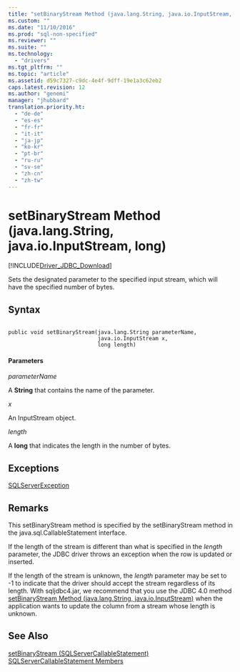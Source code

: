 ```yaml
---
title: "setBinaryStream Method (java.lang.String, java.io.InputStream, long) | Microsoft Docs"
ms.custom: ""
ms.date: "11/10/2016"
ms.prod: "sql-non-specified"
ms.reviewer: ""
ms.suite: ""
ms.technology: 
  - "drivers"
ms.tgt_pltfrm: ""
ms.topic: "article"
ms.assetid: d59c7327-c9dc-4e4f-9dff-19e1a3c62eb2
caps.latest.revision: 12
ms.author: "genemi"
manager: "jhubbard"
translation.priority.ht: 
  - "de-de"
  - "es-es"
  - "fr-fr"
  - "it-it"
  - "ja-jp"
  - "ko-kr"
  - "pt-br"
  - "ru-ru"
  - "sv-se"
  - "zh-cn"
  - "zh-tw"
---
```

# setBinaryStream Method (java.lang.String, java.io.InputStream, long)
[!INCLUDE[Driver_JDBC_Download](../../../connect/jdbc/includes)]

  Sets the designated parameter to the specified input stream, which will have the specified number of bytes.  
  
## Syntax  
  
```  
  
public void setBinaryStream(java.lang.String parameterName,  
                            java.io.InputStream x,  
                            long length)  
```  
  
#### Parameters  
 *parameterName*  
  
 A **String** that contains the name of the parameter.  
  
 *x*  
  
 An InputStream object.  
  
 *length*  
  
 A **long** that indicates the length in the number of bytes.  
  
## Exceptions  
 [SQLServerException](../../../connect/jdbc/reference/sqlserverexception-class.md)  
  
## Remarks  
 This setBinaryStream method is specified by the setBinaryStream method in the java.sql.CallableStatement interface.  
  
 If the length of the stream is different than what is specified in the *length* parameter, the JDBC driver throws an exception when the row is updated or inserted.  
  
 If the length of the stream is unknown, the *length* parameter may be set to -1 to indicate that the driver should accept the stream regardless of its length. With sqljdbc4.jar, we recommend that you use the JDBC 4.0 method [setBinaryStream Method (java.lang.String, java.io.InputStream)](../../../connect/jdbc/reference/setbinarystream-method--java.lang.string--java.io.inputstream-.md) when the application wants to update the column from a stream whose length is unknown.  
  
## See Also  
 [setBinaryStream &#40;SQLServerCallableStatement&#41;](../../../connect/jdbc/reference/setbinarystream--sqlservercallablestatement-.md)   
 [SQLServerCallableStatement Members](../../../connect/jdbc/reference/sqlservercallablestatement-members.md)  
  
  